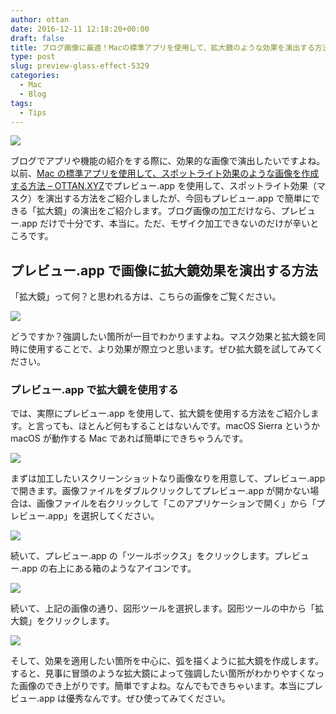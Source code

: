 ```yaml
---
author: ottan
date: 2016-12-11 12:18:20+00:00
draft: false
title: ブログ画像に最適！Macの標準アプリを使用して、拡大鏡のような効果を演出する方法
type: post
slug: preview-glass-effect-5329
categories:
  - Mac
  - Blog
tags:
  - Tips
---
```


![](/uploads/2016/12/161211-584cb9d29da84.jpg)

ブログでアプリや機能の紹介をする際に、効果的な画像で演出したいですよね。以前、[Mac の標準アプリを使用して、スポットライト効果のような画像を作成する方法 – OTTAN.XYZ](/posts/2016/11/mac-preview-spotlight-mask-5258/)でプレビュー.app を使用して、スポットライト効果（マスク）を演出する方法をご紹介しましたが、今回もプレビュー.app で簡単にできる「拡大鏡」の演出をご紹介します。ブログ画像の加工だけなら、プレビュー.app だけで十分です、本当に。ただ、モザイク加工できないのだけが辛いところです。

## プレビュー.app で画像に拡大鏡効果を演出する方法

「拡大鏡」って何？と思われる方は、こちらの画像をご覧ください。

![](/uploads/2016/12/161211-584cb9efe0a4a.png)

どうですか？強調したい箇所が一目でわかりますよね。マスク効果と拡大鏡を同時に使用することで、より効果が際立つと思います。ぜひ拡大鏡を試してみてください。

### プレビュー.app で拡大鏡を使用する

では、実際にプレビュー.app を使用して、拡大鏡を使用する方法をご紹介します。と言っても、ほとんど何もすることはないんです。macOS Sierra というか macOS が動作する Mac であれば簡単にできちゃうんです。

![](/uploads/2016/12/161211-584cb9db677bd.png)

まずは加工したいスクリーンショットなり画像なりを用意して、プレビュー.app で開きます。画像ファイルをダブルクリックしてプレビュー.app が開かない場合は、画像ファイルを右クリックして「このアプリケーションで開く」から「プレビュー.app」を選択してください。

![](/uploads/2016/12/161211-584cb9e2172f6.png)

続いて、プレビュー.app の「ツールボックス」をクリックします。プレビュー.app の右上にある箱のようなアイコンです。

![](/uploads/2016/12/161211-584cb9ea791bf.png)

続いて、上記の画像の通り、図形ツールを選択します。図形ツールの中から「拡大鏡」をクリックします。

![](/uploads/2016/12/161211-584cb9efe0a4a.png)

そして、効果を適用したい箇所を中心に、弧を描くように拡大鏡を作成します。すると、見事に冒頭のような拡大鏡によって強調したい箇所がわかりやすくなった画像のでき上がりです。簡単ですよね。なんでもできちゃいます。本当にプレビュー.app は優秀なんです。ぜひ使ってみてください。
